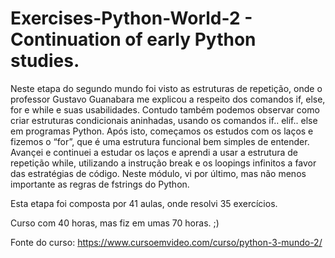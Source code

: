 # Exercises-Python-World-2 - Continuation of early Python studies.

Neste etapa do segundo mundo foi visto as estruturas de repetição, onde o professor Gustavo Guanabara me explicou a respeito dos comandos if, else, for e while e suas usabilidades. Contudo também podemos observar como criar estruturas condicionais aninhadas, usando os comandos if.. elif.. else em programas Python. Após isto, começamos os estudos com os laços e fizemos o “for”, que é uma estrutura funcional bem simples de entender. Avançei e continuei a estudar os laços e aprendi a usar a estrutura de repetição while, utilizando a instrução break e os loopings infinitos a favor das estratégias de código. Neste módulo, vi por último, mas não menos importante as regras de fstrings do Python.

Esta etapa foi composta por 41 aulas, onde resolvi 35 exercícios.

Curso com 40 horas, mas fiz em umas 70 horas. ;)

Fonte do curso: https://www.cursoemvideo.com/curso/python-3-mundo-2/
